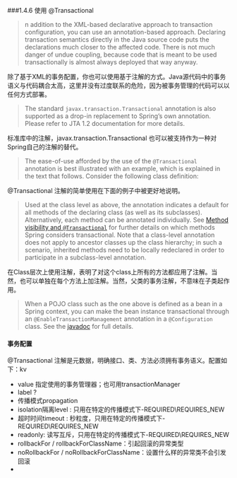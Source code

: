 ###1.4.6 使用 @Transactional

> n addition to the XML-based declarative approach to transaction configuration, you can use an annotation-based approach. Declaring transaction semantics directly in the Java source code puts the declarations much closer to the affected code. There is not much danger of undue coupling, because code that is meant to be used transactionally is almost always deployed that way anyway.

除了基于XML的事务配置，你也可以使用基于注解的方式。Java源代码中的事务语义与代码耦合太高，这里并没有过度联系的危险，因为被事务管理的代码可以以任何方式部署。

> The standard `javax.transaction.Transactional` annotation is also supported as a drop-in replacement to Spring’s own annotation. Please refer to JTA 1.2 documentation for more details.

标准库中的注解，javax.transaction.Transactional 也可以被支持作为一种对Spring自己的注解的替代。

> The ease-of-use afforded by the use of the `@Transactional` annotation is best illustrated with an example, which is explained in the text that follows. Consider the following class definition:

@Transactional 注解的简单使用在下面的例子中被更好地说明。

> Used at the class level as above, the annotation indicates a default for all methods of the declaring class (as well as its subclasses). Alternatively, each method can be annotated individually. See [Method visibility and `@Transactional`](https://docs.spring.io/spring-framework/docs/current/reference/html/data-access.html#transaction-declarative-annotations-method-visibility) for further details on which methods Spring considers transactional. Note that a class-level annotation does not apply to ancestor classes up the class hierarchy; in such a scenario, inherited methods need to be locally redeclared in order to participate in a subclass-level annotation.

在Class层次上使用注解，表明了对这个class上所有的方法都应用了注解。当然，也可以单独在每个方法上加注解。当然，父类的事务注解，不意味在子类起作用。

> When a POJO class such as the one above is defined as a bean in a Spring context, you can make the bean instance transactional through an `@EnableTransactionManagement` annotation in a `@Configuration` class. See the [javadoc](https://docs.spring.io/spring-framework/docs/5.3.19/javadoc-api/org/springframework/transaction/annotation/EnableTransactionManagement.html) for full details.



#### 	事务配置

@Transactional 注解是元数据，明确接口、类、方法必须拥有事务语义。配置如下：kv

* value 指定使用的事务管理器；也可用transactionManager
* label ?
* 传播模式propagation
* isolation隔离level : 只用在特定的传播模式下-REQUIRED\REQUIRES_NEW
* 超时时间timeout : 秒粒度，只用在特定的传播模式下-REQUIRED\REQUIRES_NEW
* readonly: 读写互斥，只用在特定的传播模式下-REQUIRED\REQUIRES_NEW
* rollbackFor / rollbackForClassName：引起回滚的异常类型
* noRollbackFor / noRollbackForClassName：设置什么样的异常类不会引发回滚
* 



